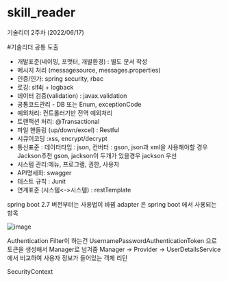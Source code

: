 # skill_reader

기술리더 2주차 (2022/06/17)

#기술리더 공통 도출
- 개발표준(네이밍, 포맷터, 개발환경) : 별도 문서 작성
- 메시지 처리 (messagesource, messages.properties)
- 인증/인가: spring security, rbac
- 로깅: slf4j + logback
- 데이터 검증(validation) : javax.validation
- 공통코드관리 - DB 또는 Enum, exceptionCode
- 예외처리: 컨트롤러기반 전역 예외처리
- 트랜잭션 처리: @Transactional
- 파일 핸들링 (up/down/excel) : Restful
- 시큐어코딩 :xss, encrypt/decrypt
- 통신표준 : 데이터타입 : json, 컨버터 : gson, json과 xml을 사용해야할 경우 Jackson추천
gson, jackson이 두개가 있을경우 jackson 우선
- 시스템 관리:메뉴, 프로그램, 권한, 사용자
- API명세화: swagger
- 테스트 규칙 : Junit
- 연계표준 (시스템<->시스템) : restTemplate

spring boot 2.7 버전부터는 사용법이 바뀜
adapter 은 spring boot 에서 사용되는 항목

![image](https://user-images.githubusercontent.com/40287921/174201773-998b22b1-126b-4580-95b4-31ca80d627d9.png)

Authentication Filter이 하는건 UsernamePasswordAuthenticationToken 으로 토큰을 생성해서 Manager로 넘겨줌
Manager -> Provider -> 
UserDetailsService 에서 비교하여 사용자 정보가 들어있는 객체 리턴

SecurityContext






